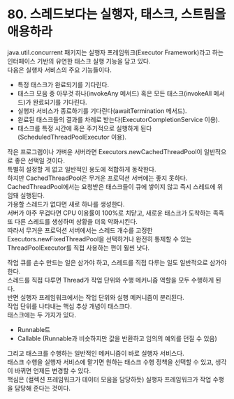 # 80. 스레드보다는 실행자, 태스크, 스트림을 애용하라

java.util.concurrent 패키지는 실행자 프레임워크(Executor Framework)라고 하는 인터페이스 기반의 유연한 태스크 실행 기능을 담고 있다.  
다음은 실행자 서비스의 주요 기능들이다.

- 특정 태스크가 완료되기를 기다린다.
- 태스크 모음 중 아무것 하나(invokeAny 메서드) 혹은 모든 태스크(invokeAll 메서드)가 완료되기를 기다린다.
- 실행자 서비스가 종료하기를 기다린다(awaitTermination 메서드).
- 완료된 태스크들의 결과를 차례로 받는다(ExecutorCompletionService 이용).
- 태스크를 특정 시간에 혹은 주기적으로 실행하게 된다(ScheduledThreadPoolExecutor 이용).

작은 프로그램이나 가벼운 서버라면 Executors.newCachedThreadPool이 일반적으로 좋은 선택일 것이다.  
특별히 설정할 게 없고 일반적인 용도에 적합하게 동작한다.  
하지만 CachedThreadPool은 무거운 프로덕션 서버에는 좋지 못하다.  
CachedThreadPool에서는 요청받은 태스크들이 큐에 쌓이지 않고 즉시 스레드에 위임돼 실행된다.  
가용할 스레드가 없다면 새로 하나를 생성한다.  
서버가 아주 무겁다면 CPU 이용률이 100%로 치닫고, 새로운 태스크가 도착하는 족족 또 다른 스레드를 생성하며 상황을 더욱 악화시킨다.  
따라서 무거운 프로덕션 서버에서는 스레드 개수를 고정한 Executors.newFixedThreadPool을 선택하거나 완전히 통제할 수 있는 ThreadPoolExecutor를 직접 사용하는 편이 훨씬 낫다.

작업 큐를 손수 만드는 일은 삼가야 하고, 스레드를 직접 다루는 일도 일반적으로 삼가야 한다.  
스레드를 직접 다루면 Thread가 작업 단위와 수행 메커니즘 역할을 모두 수행하게 된다.  
반면 실행자 프레임워크에서는 작업 단위와 실행 메커니즘이 분리된다.  
작업 단위를 나타내는 핵심 추상 개념이 태스크다.  
태스크에는 두 가지가 있다.

- Runnable트
- Callable (Runnable과 비슷하지만 값을 반환하고 임의의 예외를 던질 수 있음)

그리고 태스크를 수행하는 일반적인 메커니즘이 바로 실행자 서비스다.  
태스크 수행을 실행자 서비스에 맡기면 원하는 태스크 수행 정책을 선택할 수 있고, 생각이 바뀌면 언제든 변경할 수 있다.  
핵심은 (컬렉션 프레임워크가 데이터 모음을 담당하듯) 실행자 프레임워크가 작업 수행을 담당해 준다는 것이다.